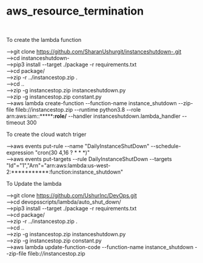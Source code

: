 # aws_resource_termination
<br />

To create the lambda function <br />

-->git clone https://github.com/SharanUshurgit/instanceshutdown-.git<br />
-->cd instanceshutdown-<br />
-->pip3 install --target ./package -r requirements.txt<br />
-->cd package/<br />
-->zip -r ../instancestop.zip .<br />
-->cd ..<br />
-->zip -g instancestop.zip instanceshutdown.py <br />
-->zip -g instancestop.zip constant.py <br />
-->aws lambda create-function --function-name instance_shutdown --zip-file fileb://instancestop.zip --runtime python3.8 --role arn:aws:iam::***********:role/****** --handler instanceshutdown.lambda_handler --timeout 300<br />


To create the cloud watch triger <br />

-->aws events put-rule --name "DailyInstanceShutDown" --schedule-expression "cron(30 4,16 ? * * *)"<br />
-->aws events put-targets --rule DailyInstanceShutDown --targets "Id"="1","Arn"="arn:aws:lambda:us-west-2:***********:function:instance_shutdown"<br />


To Update the lambda

-->git clone https://github.com/UshurInc/DevOps.git<br />
-->cd devopsscripts/lambda/auto_shut_down/<br />
-->pip3 install --target ./package -r requirements.txt<br />
-->cd package/<br />
-->zip -r ../instancestop.zip .<br />
-->cd ..<br />
-->zip -g instancestop.zip instanceshutdown.py<br />
-->zip -g instancestop.zip constant.py <br />
-->aws lambda update-function-code --function-name instance_shutdown --zip-file fileb://instancestop.zip<br />
